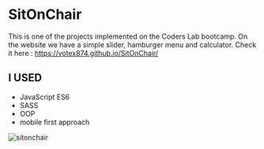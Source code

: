SitOnChair
=
This is one of the projects implemented on the Coders Lab bootcamp.
On the website we have a simple slider, hamburger menu and calculator.
Check it here : https://votex874.github.io/SitOnChair/

I USED
--
* JavaScript ES6
* SASS
* OOP
* mobile first approach

![sitonchair](https://user-images.githubusercontent.com/40391317/45418944-1e98bf80-b686-11e8-8482-777e2d9618a8.jpg)
